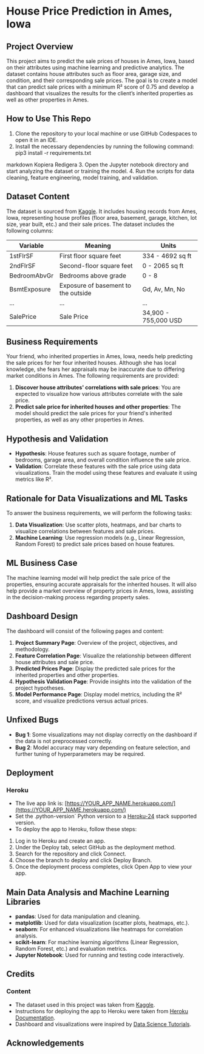 # House Price Prediction in Ames, Iowa

## Project Overview

This project aims to predict the sale prices of houses in Ames, Iowa, based on their attributes using machine learning and predictive analytics. The dataset contains house attributes such as floor area, garage size, and condition, and their corresponding sale prices. The goal is to create a model that can predict sale prices with a minimum R² score of 0.75 and develop a dashboard that visualizes the results for the client’s inherited properties as well as other properties in Ames.

## How to Use This Repo

1. Clone the repository to your local machine or use GitHub Codespaces to open it in an IDE.
2. Install the necessary dependencies by running the following command:
pip3 install -r requirements.txt

markdown
Kopiera
Redigera
3. Open the Jupyter notebook directory and start analyzing the dataset or training the model.
4. Run the scripts for data cleaning, feature engineering, model training, and validation.

## Dataset Content

The dataset is sourced from [Kaggle](https://www.kaggle.com/codeinstitute/housing-prices-data). It includes housing records from Ames, Iowa, representing house profiles (floor area, basement, garage, kitchen, lot size, year built, etc.) and their sale prices. The dataset includes the following columns:

| Variable        | Meaning                                          | Units               |
|-----------------|--------------------------------------------------|---------------------|
| 1stFlrSF        | First floor square feet                          | 334 - 4692 sq ft    |
| 2ndFlrSF        | Second-floor square feet                         | 0 - 2065 sq ft      |
| BedroomAbvGr    | Bedrooms above grade                             | 0 - 8               |
| BsmtExposure    | Exposure of basement to the outside              | Gd, Av, Mn, No      |
| ...             | ...                                              | ...                 |
| SalePrice       | Sale Price                                       | 34,900 - 755,000 USD|

## Business Requirements

Your friend, who inherited properties in Ames, Iowa, needs help predicting the sale prices for her four inherited houses. Although she has local knowledge, she fears her appraisals may be inaccurate due to differing market conditions in Ames. The following requirements are provided:

1. **Discover house attributes' correlations with sale prices**: You are expected to visualize how various attributes correlate with the sale price.
2. **Predict sale price for inherited houses and other properties**: The model should predict the sale prices for your friend's inherited properties, as well as any other properties in Ames.

## Hypothesis and Validation

- **Hypothesis**: House features such as square footage, number of bedrooms, garage area, and overall condition influence the sale price.
- **Validation**: Correlate these features with the sale price using data visualizations. Train the model using these features and evaluate it using metrics like R².

## Rationale for Data Visualizations and ML Tasks

To answer the business requirements, we will perform the following tasks:

1. **Data Visualization**: Use scatter plots, heatmaps, and bar charts to visualize correlations between features and sale prices.
2. **Machine Learning**: Use regression models (e.g., Linear Regression, Random Forest) to predict sale prices based on house features.

## ML Business Case

The machine learning model will help predict the sale price of the properties, ensuring accurate appraisals for the inherited houses. It will also help provide a market overview of property prices in Ames, Iowa, assisting in the decision-making process regarding property sales.

## Dashboard Design

The dashboard will consist of the following pages and content:

1. **Project Summary Page**: Overview of the project, objectives, and methodology.
2. **Feature Correlation Page**: Visualize the relationship between different house attributes and sale price.
3. **Predicted Prices Page**: Display the predicted sale prices for the inherited properties and other properties.
4. **Hypothesis Validation Page**: Provide insights into the validation of the project hypotheses.
5. **Model Performance Page**: Display model metrics, including the R² score, and visualize predictions versus actual prices.

## Unfixed Bugs

- **Bug 1**: Some visualizations may not display correctly on the dashboard if the data is not preprocessed correctly.
- **Bug 2**: Model accuracy may vary depending on feature selection, and further tuning of hyperparameters may be required.

## Deployment

### Heroku

- The live app link is: [https://YOUR_APP_NAME.herokuapp.com/](https://YOUR_APP_NAME.herokuapp.com/)
- Set the .python-version` Python version to a [Heroku-24](https://devcenter.heroku.com/articles/python-support#supported-runtimes) stack supported version.
- To deploy the app to Heroku, follow these steps:
  
1. Log in to Heroku and create an app.
2. Under the Deploy tab, select GitHub as the deployment method.
3. Search for the repository and click Connect.
4. Choose the branch to deploy and click Deploy Branch.
5. Once the deployment process completes, click Open App to view your app.

## Main Data Analysis and Machine Learning Libraries

- **pandas**: Used for data manipulation and cleaning.
- **matplotlib**: Used for data visualization (scatter plots, heatmaps, etc.).
- **seaborn**: For enhanced visualizations like heatmaps for correlation analysis.
- **scikit-learn**: For machine learning algorithms (Linear Regression, Random Forest, etc.) and evaluation metrics.
- **Jupyter Notebook**: Used for running and testing code interactively.

## Credits

### Content

- The dataset used in this project was taken from [Kaggle](https://www.kaggle.com/codeinstitute/housing-prices-data).
- Instructions for deploying the app to Heroku were taken from [Heroku Documentation](https://devcenter.heroku.com/articles/git).
- Dashboard and visualizations were inspired by [Data Science Tutorials](https://www.datacamp.com/community/tutorials).

## Acknowledgements
